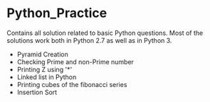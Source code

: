 Python_Practice
===============

Contains all solution related to basic Python questions.
Most of the solutions work both in Python 2.7 as well as in Python 3.

- Pyramid Creation
- Checking Prime and non-Prime number
- Printing Z using '*'
- Linked list in Python
- Printing cubes of the fibonacci series
- Insertion Sort
